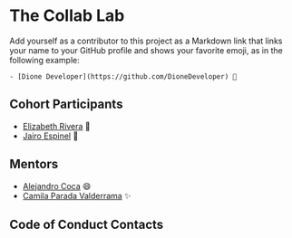 # The Collab Lab

Add yourself as a contributor to this project as a Markdown link that links your name to your GitHub profile and shows your favorite emoji, as in the following example:

    - [Dione Developer](https://github.com/DioneDeveloper) 💅

## Cohort Participants

- [Elizabeth Rivera](https://github.com/elizabethriver) 🍫
- [Jairo Espinel](https://github.com/JGitHub25) 🚀

## Mentors

- [Alejandro Coca](https://github.com/alxmcr) 😄
- [Camila Parada Valderrama](https://github.com/candrepa1) ✨

## Code of Conduct Contacts
